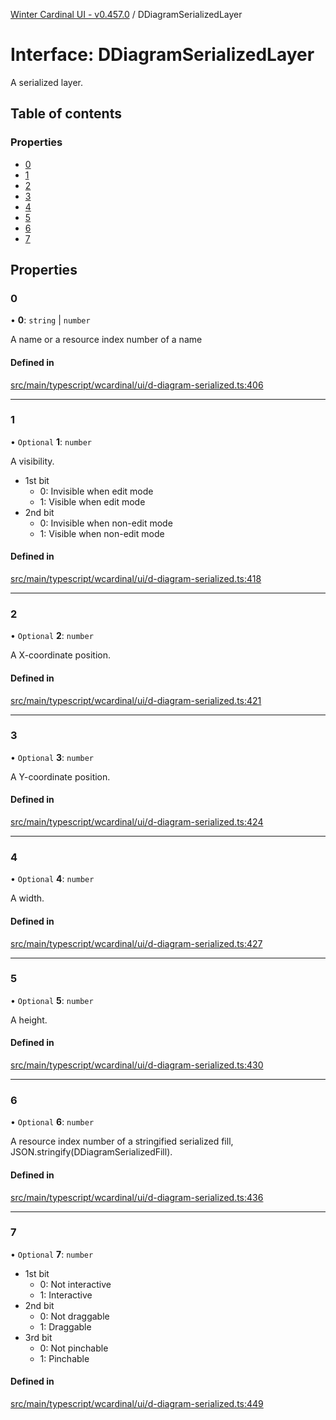 [Winter Cardinal UI - v0.457.0](../index.md) / DDiagramSerializedLayer

# Interface: DDiagramSerializedLayer

A serialized layer.

## Table of contents

### Properties

- [0](DDiagramSerializedLayer.md#0)
- [1](DDiagramSerializedLayer.md#1)
- [2](DDiagramSerializedLayer.md#2)
- [3](DDiagramSerializedLayer.md#3)
- [4](DDiagramSerializedLayer.md#4)
- [5](DDiagramSerializedLayer.md#5)
- [6](DDiagramSerializedLayer.md#6)
- [7](DDiagramSerializedLayer.md#7)

## Properties

### 0

• **0**: `string` \| `number`

A name or a resource index number of a name

#### Defined in

[src/main/typescript/wcardinal/ui/d-diagram-serialized.ts:406](https://github.com/winter-cardinal/winter-cardinal-ui/blob/v0.457.0/src/main/typescript/wcardinal/ui/d-diagram-serialized.ts#L406)

___

### 1

• `Optional` **1**: `number`

A visibility.

* 1st bit
    * 0: Invisible when edit mode
    * 1: Visible when edit mode
* 2nd bit
    * 0: Invisible when non-edit mode
    * 1: Visible when non-edit mode

#### Defined in

[src/main/typescript/wcardinal/ui/d-diagram-serialized.ts:418](https://github.com/winter-cardinal/winter-cardinal-ui/blob/v0.457.0/src/main/typescript/wcardinal/ui/d-diagram-serialized.ts#L418)

___

### 2

• `Optional` **2**: `number`

A X-coordinate position.

#### Defined in

[src/main/typescript/wcardinal/ui/d-diagram-serialized.ts:421](https://github.com/winter-cardinal/winter-cardinal-ui/blob/v0.457.0/src/main/typescript/wcardinal/ui/d-diagram-serialized.ts#L421)

___

### 3

• `Optional` **3**: `number`

A Y-coordinate position.

#### Defined in

[src/main/typescript/wcardinal/ui/d-diagram-serialized.ts:424](https://github.com/winter-cardinal/winter-cardinal-ui/blob/v0.457.0/src/main/typescript/wcardinal/ui/d-diagram-serialized.ts#L424)

___

### 4

• `Optional` **4**: `number`

A width.

#### Defined in

[src/main/typescript/wcardinal/ui/d-diagram-serialized.ts:427](https://github.com/winter-cardinal/winter-cardinal-ui/blob/v0.457.0/src/main/typescript/wcardinal/ui/d-diagram-serialized.ts#L427)

___

### 5

• `Optional` **5**: `number`

A height.

#### Defined in

[src/main/typescript/wcardinal/ui/d-diagram-serialized.ts:430](https://github.com/winter-cardinal/winter-cardinal-ui/blob/v0.457.0/src/main/typescript/wcardinal/ui/d-diagram-serialized.ts#L430)

___

### 6

• `Optional` **6**: `number`

A resource index number of a stringified serialized fill,
JSON.stringify(DDiagramSerializedFill).

#### Defined in

[src/main/typescript/wcardinal/ui/d-diagram-serialized.ts:436](https://github.com/winter-cardinal/winter-cardinal-ui/blob/v0.457.0/src/main/typescript/wcardinal/ui/d-diagram-serialized.ts#L436)

___

### 7

• `Optional` **7**: `number`

* 1st bit
    * 0: Not interactive
    * 1: Interactive
* 2nd bit
    * 0: Not draggable
    * 1: Draggable
* 3rd bit
    * 0: Not pinchable
    * 1: Pinchable

#### Defined in

[src/main/typescript/wcardinal/ui/d-diagram-serialized.ts:449](https://github.com/winter-cardinal/winter-cardinal-ui/blob/v0.457.0/src/main/typescript/wcardinal/ui/d-diagram-serialized.ts#L449)
